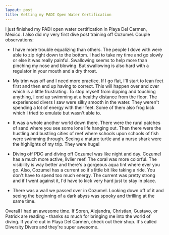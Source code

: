 ```yaml
---
layout: post
title: Getting my PADI Open Water Certification
---
```


I just finished my PADI open water certification in Playa Del Carmen, Mexico. I also did my very first dive post training off Cozumel. Couple observations:

* I have more trouble equalizing than others. The people I dove with were able to zip right down to the bottom. I had to take my time and go slowly or else it was really painful. Swallowing seems to help more than pinching my nose and blowing. But swallowing is also hard with a regulator in your mouth and a dry throat.

* My trim was off and I need more practice. If I go flat, I'll start to lean feet first and then end up having to correct. This will happen over and over which is a little frustrating. To stop myself from dipping and touching anything, I end up swimming at a healthy distance from the floor.
The experienced divers I saw were silky smooth in the water. They weren't spending a lot of energy with their feet. Some of them also frog kick which I tried to emulate but wasn't able to. 

* It was a whole another world down there. There were the rural patches of sand where you see some lone life hanging out. Then there were the hustling and bustling cities of reef where schools upon schools of fish were swimming through. Seeing a mature turtle and a nurse shark were the highlights of my trip. They were huge!

* Diving off PDC and diving off Cozumel was like night and day. Cozumel has a much more active, livlier reef. The coral was more colorful. The visibility is way better and there's a gorgeous aqua tint where ever you go. Also, Cozumel has a current so it's little bit like taking a ride. You don't have to spend too much energy. The current was pretty strong and if I went against it, I'd have to kick very hard just to stay in place. 

* There was a wall we passed over in Cozumel. Looking down off of it and seeing the beginning of a dark abyss was spooky and thrilling at the same time.

Overall I had an awesome time. If Soren, Alejandra, Christian, Gustavo, or Patrick are reading - thanks so much for bringing me into the world of diving. If you're out in Playa Del Carmen, check out their shop. It's called Diversity Divers and they're super awesome.
